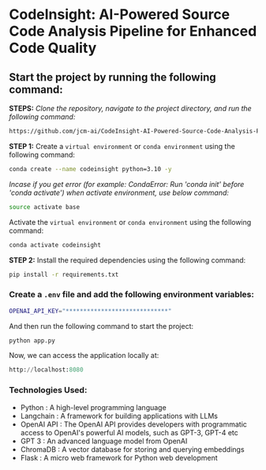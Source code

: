 # CodeInsight: AI-Powered Source Code Analysis Pipeline for Enhanced Code Quality

## Start the project by running the following command:
**STEPS:** *Clone the repository, navigate to the project directory, and run the following command:*
```bash
https://github.com/jcm-ai/CodeInsight-AI-Powered-Source-Code-Analysis-Pipeline-for-Enhanced-Code-Quality.git
```
**STEP 1:** Create a `virtual environment` or `conda environment` using the following command:
```bash
conda create --name codeinsight python=3.10 -y
```
*Incase if you get error (for example: CondaError: Run 'conda init' before 'conda activate') when activate environment, use below command:*
```bash
source activate base
```
Activate the `virtual environment` or `conda environment` using the following command:
```bash
conda activate codeinsight
```
**STEP 2:** Install the required dependencies using the following command:
```bash
pip install -r requirements.txt
```
### Create a `.env` file and add the following environment variables:

```bash
OPENAI_API_KEY="*****************************"
```
And then run the following command to start the project:
```bash
python app.py
```
Now, we can access the application locally at:
```Python
http://localhost:8080
```
### Technologies Used:
- Python : A high-level programming language
- Langchain : A framework for building applications with LLMs
- OpenAI API : The OpenAI API provides developers with programmatic access to OpenAI's powerful AI models, such as GPT-3, GPT-4 etc
- GPT 3 : An advanced language model from OpenAI
- ChromaDB : A vector database for storing and querying embeddings
- Flask : A micro web framework for Python web development
